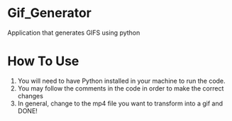# Gif_Generator

Application that generates GIFS using python

# How To Use

1.  You will need to have Python installed in your machine to run the code.
2.  You may follow the comments in the code in order to make the correct changes
3.  In general, change to the mp4 file you want to transform into a gif and DONE!
